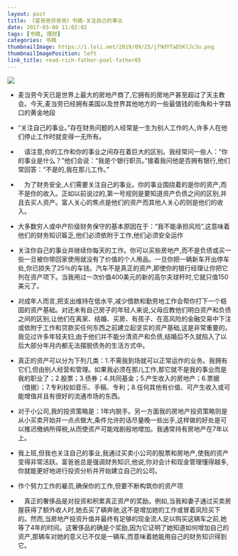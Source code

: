 ```yaml
---
layout: post
title: 《富爸爸穷爸爸》书摘-关注自己的事业
date: 2017-03-08 11:02:02
tags: [书摘, 理财]
categories: 书摘
thumbnailImage: https://i.loli.net/2019/09/25/jf9dYTaD5KlJc3u.png
thumbnailImagePosition: left
link_title: read-rich-father-pool-father05
---
```

<!-- toc -->
<!-- more -->
![](https://i.loli.net/2019/09/25/jf9dYTaD5KlJc3u.png)

- 麦当劳今天已是世界上最大的房地产商了,它拥有的房地产甚至超过了天主教会。今天,麦当劳已经拥有美国以及世界其他地方的一些最值钱的街角和十字路口的黄金地段

- “关注自己的事业。”存在财务问题的人经常是一生为别人工作的人,许多人在他们停止工作时就变得一无所有。

<!--more-->

- 　请注意,你的工作和你的事业之间存在着巨大的区别。我经常问一些人：“你的事业是什么？”他们会说：“我是个银行职员。”接着我问他是否拥有银行,他们常回答：“不是的,我在那儿工作。” 

- 　为了财务安全,人们需要关注自己的事业。你的事业围绕着的是你的资产,而不是你的收入。正如以前说过的,第一号规则是要知道资产负债之间的区别,并且去买人资产。富人关心的焦点是他们的资产而其他人关心的则是他们的收入。

- 大多数穷人或中产阶级财务保守的基本原因在于：“我不能承担风险”,这意味着他们的财务知识匾乏,他们必须依附于工作,他们必须安全运作

- 关注你自己的事业并继续你每天的工作。你可以买些房地产,而不是负债或买一些一旦被你带回家使用就没有了价值的个人用品。一旦你把一辆新车开出停车处,你已损失了25％的车钱。汽车不是真正的资产,即使你的银行经理让你把它列在资产项下。当我用过一次价值400美元的新的高尔夫球杆时,它就只值150美元了。

- 对成年人而言,把支出维持在低水平,减少借款和勤劳地工作会帮你打下一个稳固的资产基础。对还未有自己房子的年轻人来说,父母应教他们明白资产和负债之间的区别,让他们在离家、结婚、买房、有孩子、在高风险的金融交易中下注或依附于工作和贷款买任何东西之前建立起坚实的资产基础,这是非常重要的。我见过许多年轻夫妇,由于他们并不能分清资产和负债,结婚后不久就陷入了以后大部分年月内都无法摆脱债务的生活方式中。

- 真正的资产可以分为下列几类：1.不需我到场就可以正常运作的业务。我拥有它们,但由别人经营和管理。如果我必须在那儿工作,那它就不是我的事业而是我的职业了；2.股票；3.债券；4.共同基金；5.产生收入的房地产；6.票据（借据）；7.专利权如音乐、手稿、专利；8.任何其他有价值、可产生收入或可能增值并且有很好的流通市场的东西。

- 对于小公司,我的投资策略是：1年内脱手。另一方面我的房地产投资策略则是从小买卖开始并一点点做大,条件允许的话尽量晚一些出手,这样做的好处是可以推迟缴纳所得税,从而使资产可能戏剧般地增加。我通常持有房地产在7年以上。

- 我上班,但我也关注自己的事业,我通过买卖小公司的股票和房地产,使我的资产变得非常活跃。富爸爸总是强调财务知识,他说,你对会计和现金管理懂得越多,你就能更好地进行投资分析并开始建立自己的公司。

- 作个努力工作的雇员,确保你的工作,但要不断构筑你的资产项

- 　真正的奢侈品是对投资和积累真正资产的奖励。例如,当我和妻子通过买卖房屋获得了额外收人时,她去买了辆奔驰,这不是增加她的工作或冒着风险买下的。然而,当房地产投资升值并最终有足够的现金流人足以购买这辆车之前,她等了4年的时间。这奢侈品的确是个奖励,因为它证明了她知道如何增加自己的资产,那辆车对她的意义已不仅是一辆车,而意味着她能用自己的财务知识得到它。

